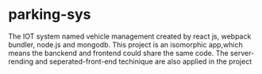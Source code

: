 # parking-sys
The IOT system named vehicle management created by react js, webpack bundler, node.js and mongodb. This project is an isomorphic app,which means the banckend and frontend could share the same code. The server-rending and seperated-front-end techinique are also applied in the project